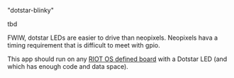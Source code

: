 
"dotstar-blinky"

tbd


FWIW, dotstar LEDs are easier to drive than neopixels. Neopixels hava a timing
requirement that is difficult to meet with gpio.



This app should run on any
[RIOT OS defined board](https://github.com/RIOT-OS/RIOT/tree/master/boards)
with a Dotstar LED (and which has enough code and data space).

